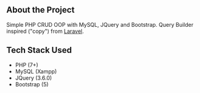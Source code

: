 ## About the Project

Simple PHP CRUD OOP with MySQL, JQuery and Bootstrap. Query Builder inspired ("copy") from [Laravel](https://laravel.com/docs).

## Tech Stack Used

- PHP (7+)
- MySQL (Xampp)
- JQuery (3.6.0)
- Bootstrap (5)
